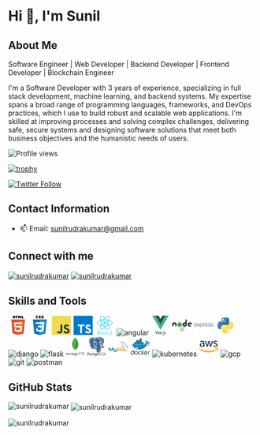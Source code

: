 # Hi 👋, I'm Sunil

## About Me
Software Engineer | Web Developer | Backend Developer | Frontend Developer | Blockchain Engineer

I'm a Software Developer with 3 years of experience, specializing in full stack development, machine learning, and backend systems. My expertise spans a broad range of programming languages, frameworks, and DevOps practices, which I use to build robust and scalable web applications. I'm skilled at improving processes and solving complex challenges, delivering safe, secure systems and designing software solutions that meet both business objectives and the humanistic needs of users.

<!-- Profile views counter -->
![Profile views](https://komarev.com/ghpvc/?username=sunilrudrakumar&label=Profile%20views&color=0e75b6&style=flat)

<!-- GitHub trophies -->
[![trophy](https://github-profile-trophy.vercel.app/?username=sunilrudrakumar)](https://github.com/ryo-ma/github-profile-trophy)

<!-- Twitter followers badge -->
[![Twitter Follow](https://img.shields.io/twitter/follow/sunilrudrakumar?logo=twitter&style=for-the-badge)](https://twitter.com/sunilrudrakumar)

## Contact Information
- 📫 Email: sunilrudrakumar@gmail.com

## Connect with me
<!-- Social media links -->
<p align="left">
<a href="https://twitter.com/sunilrudrakumar" target="blank"><img align="center" src="https://raw.githubusercontent.com/rahuldkjain/github-profile-readme-generator/master/src/images/icons/Social/twitter.svg" alt="sunilrudrakumar" height="30" width="40" /></a>
<a href="https://linkedin.com/in/sunilrudrakumar" target="blank"><img align="center" src="https://raw.githubusercontent.com/rahuldkjain/github-profile-readme-generator/master/src/images/icons/Social/linked-in-alt.svg" alt="sunilrudrakumar" height="30" width="40" /></a>
</p>

## Skills and Tools
<!-- Tech stack icons -->
<p align="left">
  <!-- Frontend -->
  <img src="https://raw.githubusercontent.com/devicons/devicon/master/icons/html5/html5-original-wordmark.svg" alt="html5" width="40" height="40"/>
  <img src="https://raw.githubusercontent.com/devicons/devicon/master/icons/css3/css3-original-wordmark.svg" alt="css3" width="40" height="40"/>
  <img src="https://raw.githubusercontent.com/devicons/devicon/master/icons/javascript/javascript-original.svg" alt="javascript" width="40" height="40"/>
  <img src="https://raw.githubusercontent.com/devicons/devicon/master/icons/typescript/typescript-original.svg" alt="typescript" width="40" height="40"/>
  <img src="https://raw.githubusercontent.com/devicons/devicon/master/icons/react/react-original-wordmark.svg" alt="react" width="40" height="40"/>
  <img src="https://angular.io/assets/images/logos/angular/angular.svg" alt="angular" width="40" height="40"/>
  <img src="https://raw.githubusercontent.com/devicons/devicon/master/icons/vuejs/vuejs-original-wordmark.svg" alt="vuejs" width="40" height="40"/>
  
  <!-- Backend -->
  <img src="https://raw.githubusercontent.com/devicons/devicon/master/icons/nodejs/nodejs-original-wordmark.svg" alt="nodejs" width="40" height="40"/>
  <img src="https://raw.githubusercontent.com/devicons/devicon/master/icons/express/express-original-wordmark.svg" alt="express" width="40" height="40"/>
  <img src="https://raw.githubusercontent.com/devicons/devicon/master/icons/python/python-original.svg" alt="python" width="40" height="40"/>
  <img src="https://cdn.worldvectorlogo.com/logos/django.svg" alt="django" width="40" height="40"/>
  <img src="https://www.vectorlogo.zone/logos/pocoo_flask/pocoo_flask-icon.svg" alt="flask" width="40" height="40"/>
  
  <!-- Databases -->
  <img src="https://raw.githubusercontent.com/devicons/devicon/master/icons/mongodb/mongodb-original-wordmark.svg" alt="mongodb" width="40" height="40"/>
  <img src="https://raw.githubusercontent.com/devicons/devicon/master/icons/postgresql/postgresql-original-wordmark.svg" alt="postgresql" width="40" height="40"/>
  <img src="https://raw.githubusercontent.com/devicons/devicon/master/icons/mysql/mysql-original-wordmark.svg" alt="mysql" width="40" height="40"/>
  
  <!-- DevOps & Cloud -->
  <img src="https://raw.githubusercontent.com/devicons/devicon/master/icons/docker/docker-original-wordmark.svg" alt="docker" width="40" height="40"/>
  <img src="https://www.vectorlogo.zone/logos/kubernetes/kubernetes-icon.svg" alt="kubernetes" width="40" height="40"/>
  <img src="https://raw.githubusercontent.com/devicons/devicon/master/icons/amazonwebservices/amazonwebservices-original-wordmark.svg" alt="aws" width="40" height="40"/>
  <img src="https://www.vectorlogo.zone/logos/google_cloud/google_cloud-icon.svg" alt="gcp" width="40" height="40"/>
  
  <!-- Other Tools -->
  <img src="https://www.vectorlogo.zone/logos/git-scm/git-scm-icon.svg" alt="git" width="40" height="40"/>
<!--  <img src="https://raw.githubusercontent.com/devicons/devicon/master/icons/linux/linux-original.svg" alt="linux" width="40" height="40"/>-->
  <img src="https://www.vectorlogo.zone/logos/getpostman/getpostman-icon.svg" alt="postman" width="40" height="40"/>
</p>

## GitHub Stats
<!-- GitHub stats cards -->
<p><img align="left" src="https://github-readme-stats.vercel.app/api/top-langs?username=sunilrudrakumar&show_icons=true&locale=en&layout=compact" alt="sunilrudrakumar" /></p>

<p>&nbsp;<img align="center" src="https://github-readme-stats.vercel.app/api?username=sunilrudrakumar&show_icons=true&locale=en" alt="sunilrudrakumar" /></p>

 <p><img align="center" src="https://github-readme-streak-stats.herokuapp.com/?user=sunilrudrakumar&" alt="sunilrudrakumar" /></p>
